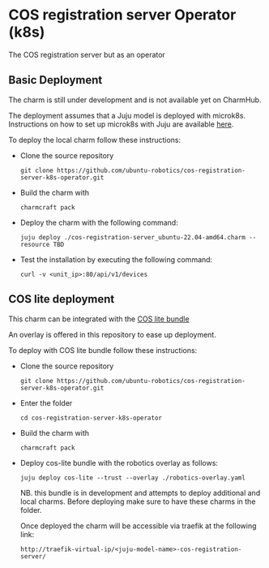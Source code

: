 # COS registration server Operator (k8s)

The COS registration server but as an operator

## Basic Deployment

The charm is still under development and is not available yet on CharmHub.

The deployment assumes that a Juju model is deployed with microk8s. Instructions on how to set up microk8s with Juju are available [here](https://juju.is/docs/sdk/set-up-your-development-environment#heading--install-microk8s).

To deploy the local charm follow these instructions:

- Clone the source repository

  ```
  git clone https://github.com/ubuntu-robotics/cos-registration-server-k8s-operator.git
  ```

- Build the charm with

  ```
  charmcraft pack
  ```

- Deploy the charm with the following command:

  ```
  juju deploy ./cos-registration-server_ubuntu-22.04-amd64.charm --resource TBD
  ```

- Test the installation by executing the following command:

  ```
  curl -v <unit_ip>:80/api/v1/devices
  ```



## COS lite deployment

This charm can be integrated with the [COS lite bundle](https://github.com/canonical/cos-lite-bundle)

An overlay is offered in this repository to ease up deployment.

To deploy with COS lite bundle follow these instructions:

- Clone the source repository

  ```
  git clone https://github.com/ubuntu-robotics/cos-registration-server-k8s-operator.git
  ```

- Enter the folder

  ```
  cd cos-registration-server-k8s-operator
  ```

- Build the charm with

  ```
  charmcraft pack
  ```

- Deploy cos-lite bundle with the robotics overlay as follows:

  ```
  juju deploy cos-lite --trust --overlay ./robotics-overlay.yaml
  ```
  NB. this bundle is in development and attempts to deploy additional and local charms. Before deploying make sure to have these charms in the folder.

  Once deployed the charm will be accessible via traefik at the following link:

  ```
  http://traefik-virtual-ip/<juju-model-name>-cos-registration-server/
  ```
